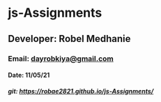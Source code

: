 # js-Assignments
## Developer: Robel Medhanie
### Email: dayrobkiya@gmail.com
#### Date: 11/05/21
##### git: https://robae2821.github.io/js-Assignments/
